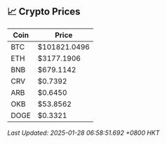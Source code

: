 ## 📈 Crypto Prices

| Coin | Price |
| ---- | ----- |
| BTC | $101821.0496 |
| ETH | $3177.1906 |
| BNB | $679.1142 |
| CRV | $0.7392 |
| ARB | $0.6450 |
| OKB | $53.8562 |
| DOGE | $0.3321 |

_Last Updated: 2025-01-28 06:58:51.692 +0800 HKT_